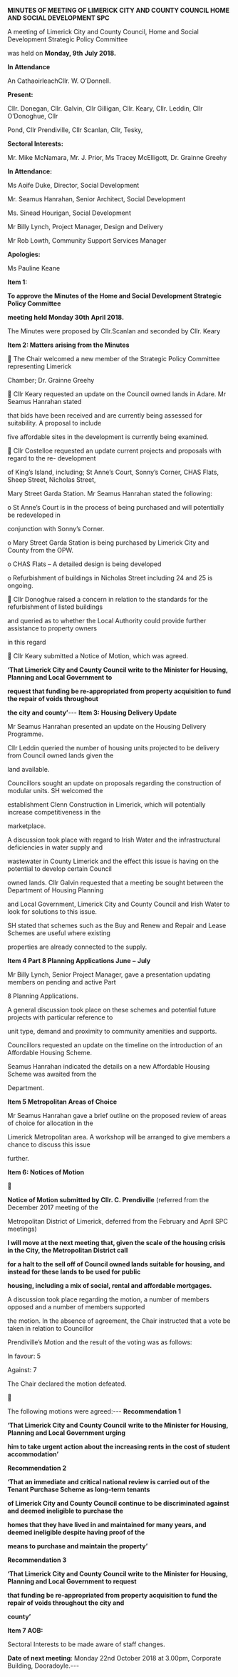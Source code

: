 **MINUTES OF MEETING OF LIMERICK CITY AND COUNTY COUNCIL HOME AND SOCIAL DEVELOPMENT SPC**

A meeting of Limerick City and County Council, Home and Social Development Strategic Policy Committee

was held on **Monday, 9th** **July 2018.**

**In Attendance**

An CathaoirleachCllr. W. O’Donnell.

**Present:**

Cllr. Donegan, Cllr. Galvin, Cllr Gilligan, Cllr. Keary, Cllr. Leddin, Cllr O’Donoghue, Cllr

Pond, Cllr Prendiville, Cllr Scanlan, Cllr, Tesky,

**Sectoral Interests:**

Mr. Mike McNamara, Mr. J. Prior, Ms Tracey McElligott, Dr. Grainne Greehy

**In Attendance:**

Ms Aoife Duke, Director, Social Development

Mr. Seamus Hanrahan, Senior Architect, Social Development

Ms. Sinead Hourigan, Social Development

Mr Billy Lynch, Project Manager, Design and Delivery

Mr Rob Lowth, Community Support Services Manager

**Apologies:**

Ms Pauline Keane

**Item 1:**

**To approve the Minutes of the Home and Social Development Strategic Policy Committee**

**meeting held Monday 30th** **April 2018.**

The Minutes were proposed by Cllr.Scanlan and seconded by Cllr. Keary

**Item 2: Matters arising from the Minutes**

 The Chair welcomed a new member of the Strategic Policy Committee representing Limerick

Chamber; Dr. Grainne Greehy

 Cllr Keary requested an update on the Council owned lands in Adare. Mr Seamus Hanrahan stated

that bids have been received and are currently being assessed for suitability. A proposal to include

five affordable sites in the development is currently being examined.

 Cllr Costelloe requested an update current projects and proposals with regard to the re- development

of King’s Island, including; St Anne’s Court, Sonny’s Corner, CHAS Flats, Sheep Street, Nicholas Street,

Mary Street Garda Station. Mr Seamus Hanrahan stated the following:

o St Anne’s Court is in the process of being purchased and will potentially be redeveloped in

conjunction with Sonny’s Corner.

o Mary Street Garda Station is being purchased by Limerick City and County from the OPW.

o CHAS Flats – A detailed design is being developed

o Refurbishment of buildings in Nicholas Street including 24 and 25 is ongoing.

 Cllr Donoghue raised a concern in relation to the standards for the refurbishment of listed buildings

and queried as to whether the Local Authority could provide further assistance to property owners

in this regard

 Cllr Keary submitted a Notice of Motion, which was agreed.

**‘That Limerick City and County Council write to the Minister for Housing, Planning and Local Government** **to**

**request that funding be re-appropriated from property acquisition to fund the repair of voids throughout**

**the city and county’**---
**Item 3: Housing Delivery Update**

Mr Seamus Hanrahan presented an update on the Housing Delivery Programme.

Cllr Leddin queried the number of housing units projected to be delivery from Council owned lands given the

land available.

Councillors sought an update on proposals regarding the construction of modular units. SH welcomed the

establishment Clenn Construction in Limerick, which will potentially increase competitiveness in the

marketplace.

A discussion took place with regard to Irish Water and the infrastructural deficiencies in water supply and

wastewater in County Limerick and the effect this issue is having on the potential to develop certain Council

owned lands. Cllr Galvin requested that a meeting be sought between the Department of Housing Planning

and Local Government, Limerick City and County Council and Irish Water to look for solutions to this issue.

SH stated that schemes such as the Buy and Renew and Repair and Lease Schemes are useful where existing

properties are already connected to the supply.

**Item 4 Part 8 Planning Applications June** **–** **July**

Mr Billy Lynch, Senior Project Manager, gave a presentation updating members on pending and active Part

8 Planning Applications.

A general discussion took place on these schemes and potential future projects with particular reference to

unit type, demand and proximity to community amenities and supports.

Councillors requested an update on the timeline on the introduction of an Affordable Housing Scheme.

Seamus Hanrahan indicated the details on a new Affordable Housing Scheme was awaited from the

Department.

**Item 5 Metropolitan Areas of Choice**

Mr Seamus Hanrahan gave a brief outline on the proposed review of areas of choice for allocation in the

Limerick Metropolitan area. A workshop will be arranged to give members a chance to discuss this issue

further.

**Item 6: Notices of Motion**



**Notice of Motion submitted by Cllr. C. Prendiville** (referred from the December 2017 meeting of the

Metropolitan District of Limerick, deferred from the February and April SPC meetings)

**I will move at the next meeting that, given the scale of the housing crisis in the City, the Metropolitan District call**

**for a halt to the sell off of Council owned lands suitable for housing, and instead for these lands to be used for public**

**housing, including a mix of social, rental and affordable mortgages.**

A discussion took place regarding the motion, a number of members opposed and a number of members supported

the motion. In the absence of agreement, the Chair instructed that a vote be taken in relation to Councillor

Prendiville’s Motion and the result of the voting was as follows:

In favour: 5

Against: 7

The Chair declared the motion defeated.



The following motions were agreed:---
**Recommendation 1**

**‘That Limerick City and County Council** **write to the Minister for Housing, Planning and Local Government urging**

**him to take urgent action about the increasing rents in the cost of student accommodation’**

**Recommendation 2**

**‘That an immediate and critical national review is carried out of the Tenant Purchase Scheme as long-term tenants**

**of Limerick City and County Council continue to be discriminated against and deemed ineligible to purchase the**

**homes that they have lived in and maintained for many years, and deemed ineligible despite having proof of the**

**means to purchase and maintain the property’**

**Recommendation 3**

**‘That Limerick City and County Council write to the Minister for Housing, Planning and Local Government to request**

**that funding be re-appropriated from property acquisition to fund the repair of voids throughout the city and**

**county’**

**Item 7 AOB:**

Sectoral Interests to be made aware of staff changes.

**Date of next meeting**: Monday 22nd October 2018 at 3.00pm, Corporate Building, Dooradoyle.---

